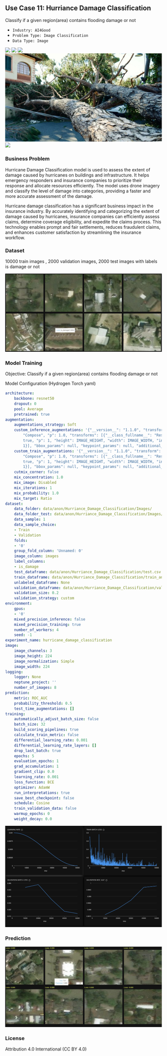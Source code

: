 ## Use Case 11: Hurriance Damage Classification

Classify if a given region(area) contains flooding damage or not

- `Industry: AI4Good`
- `Problem Type: Image Classification`
- `Data Type: Image`

![](https://github.com/h2oai/ht-catalog/blob/646864e3c695f7c721514159bd6c59520dab7438/Assets/use-cases/hurriance_damage_classification/cover.png)
![](https://github.com/h2oai/ht-catalog/blob/646864e3c695f7c721514159bd6c59520dab7438/Assets/use-cases/hurriance_damage_classification/cover.jpg)
![](https://github.com/h2oai/ht-catalog/blob/646864e3c695f7c721514159bd6c59520dab7438/Assets/use-cases/hurriance_damage_classification/cover.jpeg)
![](https://github.com/h2oai/ht-catalog/blob/646864e3c695f7c721514159bd6c59520dab7438/Assets/use-cases/hurriance_damage_classification/cover.webp)
![](https://github.com/h2oai/ht-catalog/blob/646864e3c695f7c721514159bd6c59520dab7438/Assets/use-cases/hurriance_damage_classification/cover)

### Business Problem 

Hurricane Damage Classification model is used to assess the extent of damage caused by hurricanes on buildings and infrastructure. It helps emergency responders and insurance companies to prioritize their response and allocate resources efficiently. The model uses drone imagery and classify the level of damage into categories, providing a faster and more accurate assessment of the damage.

Hurricane damage classification has a significant business impact in the insurance industry. By accurately identifying and categorizing the extent of damage caused by hurricanes, insurance companies can efficiently assess claims, determine coverage eligibility, and expedite the claims process. This technology enables prompt and fair settlements, reduces fraudulent claims, and enhances customer satisfaction by streamlining the insurance workflow.

### Dataset

10000 train images , 2000 validation images, 2000 test images with labels is damage or not

![train data](https://github.com/h2oai/ht-catalog/blob/646864e3c695f7c721514159bd6c59520dab7438/Assets/use-cases/hurriance_damage_classification/train%20data.png)

### Model Training

Objective: Classify if a given region(area) contains flooding damage or not

Model Configuration (Hydrogen Torch yaml)

```yaml
architecture:
    backbone: resnet50
    dropout: 0
    pool: Average
    pretrained: true
augmentation:
    augmentations_strategy: Soft
    custom_inference_augmentations: '{"__version__": "1.1.0", "transform": {"__class_fullname__":
        "Compose", "p": 1.0, "transforms": [{"__class_fullname__": "Resize", "always_apply":
        true, "p": 1, "height": IMAGE_HEIGHT, "width": IMAGE_WIDTH, "interpolation":
        1}], "bbox_params": null, "keypoint_params": null, "additional_targets": {}}}'
    custom_train_augmentations: '{"__version__": "1.1.0", "transform": {"__class_fullname__":
        "Compose", "p": 1.0, "transforms": [{"__class_fullname__": "Resize", "always_apply":
        true, "p": 1, "height": IMAGE_HEIGHT, "width": IMAGE_WIDTH, "interpolation":
        1}], "bbox_params": null, "keypoint_params": null, "additional_targets": {}}}'
    cutmix_corner: false
    mix_concentration: 1.0
    mix_image: Disabled
    mix_iterations: 1
    mix_probability: 1.0
    mix_target: Ratio
dataset:
    data_folder: data/anon/Hurriance_Damage_Classification/Images/
    data_folder_test: data/anon/Hurriance_Damage_Classification/Images/
    data_sample: 1
    data_sample_choice:
    - Train
    - Validation
    folds:
    - '0'
    group_fold_column: 'Unnamed: 0'
    image_column: images
    label_columns:
    - is_damage
    test_dataframe: data/anon/Hurriance_Damage_Classification/test.csv
    train_dataframe: data/anon/Hurriance_Damage_Classification/train_another.csv
    unlabeled_dataframe: None
    validation_dataframe: data/anon/Hurriance_Damage_Classification/validation_another.csv
    validation_size: 0.2
    validation_strategy: custom
environment:
    gpus:
    - '0'
    mixed_precision_inference: false
    mixed_precision_training: true
    number_of_workers: 4
    seed: -1
experiment_name: hurricane_damage_classification
image:
    image_channels: 3
    image_height: 224
    image_normalization: Simple
    image_width: 224
logging:
    logger: None
    neptune_project: ''
    number_of_images: 8
prediction:
    metric: ROC_AUC
    probability_threshold: 0.5
    test_time_augmentations: []
training:
    automatically_adjust_batch_size: false
    batch_size: 32
    build_scoring_pipelines: true
    calculate_train_metric: false
    differential_learning_rate: 0.001
    differential_learning_rate_layers: []
    drop_last_batch: true
    epochs: 5
    evaluation_epochs: 1
    grad_accumulation: 1
    gradient_clip: 0.0
    learning_rate: 0.001
    loss_function: BCE
    optimizer: AdamW
    run_interpretations: true
    save_best_checkpoint: false
    schedule: Cosine
    train_validation_data: false
    warmup_epochs: 0
    weight_decay: 0.0

```

![chart](https://github.com/h2oai/ht-catalog/blob/646864e3c695f7c721514159bd6c59520dab7438/Assets/use-cases/hurriance_damage_classification/chart.png)


### Prediction

![Predictions](https://github.com/h2oai/ht-catalog/blob/646864e3c695f7c721514159bd6c59520dab7438/Assets/use-cases/hurriance_damage_classification/Validation%20Predictions.png)

### License

Attribution 4.0 International (CC BY 4.0)
